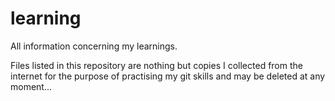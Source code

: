 # learning
All information concerning my learnings.

Files listed in this repository are nothing but copies I collected from the internet for the purpose of practising my git skills and may be deleted at any moment...

